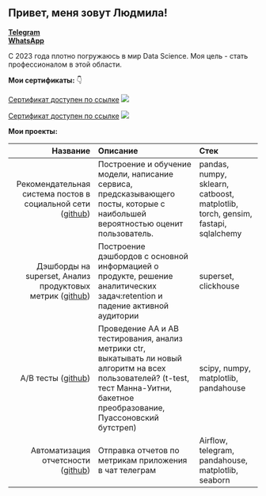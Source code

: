 ## Привет, меня зовут Людмила!
<b><a href="https://t.me/mila_6939" target="_blank">Telegram</a></b>        
<b><a href="https://wa.me/9969386939" target="_blank">WhatsApp</a></b>

С 2023 года плотно погружаюсь в мир Data Science. Моя цель - стать профессионалом в этой области.


<b>Мои сертификаты:</b> :point_down:

<a href="https://lab.karpov.courses/certificate/0ea5bf83-d08c-4a00-bb14-43c6eb0cdb79/" target="_blank">Сертификат доступен по ссылке</a>
<image src="img/ML.jpg">


<a href="https://lab.karpov.courses/certificate/de815612-5e54-4bc6-843c-3195e8d126d6/" target="_blank">Сертификат доступен по ссылке</a>
<image src="img/analyst.jpg">

<b>Мои проекты:</b>

|Название	| Описание| Стек |
|-:|:-|:-|
|Рекомендательная система постов в социальной сети ([github](https://github.com/lchup/recom_system))|Построение и обучение модели, написание  сервиса, предсказывающего посты, которые с наибольшей вероятностью оценит пользователь. | pandas, numpy, sklearn, catboost, matplotlib, torch, gensim, fastapi, sqlalchemy|
|Дэшборды на superset, Анализ продуктовых метрик ([github](https://github.com/lchup/dashboards))| Построение дэшбордов с основной информацией о продукте, решение аналитических задач:retention и падение активной аудитории| superset, clickhouse|
|A/B тесты ([github](https://github.com/lchup/AB-test))| Проведение АА и АВ тестирования, анализ метрики ctr, выкатывать ли новый алгоритм на всех пользователей? (t-test, тест Манна-Уитни, бакетное преобразование, Пуассоновский бутстреп) |scipy, numpy, matplotlib, pandahouse|
|Автоматизация отчетсности ([github](https://github.com/lchup/airflow))|Отправка отчетов по метрикам приложения в чат телеграм |Airflow, telegram, pandahouse, matplotlib, seaborn|

